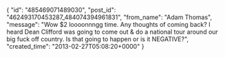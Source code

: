  {
   "id": "485469071489030",
   "post_id": "462493170453287_484074394961831",
   "from_name": "Adam Thomas",
   "message": "Wow $2 loooonnngg time. Any thoughts of coming back? I heard Dean Clifford was going to come out & do a national tour around our big fuck off country. Is that going to happen or is it NEGATIVE?",
   "created_time": "2013-02-27T05:08:20+0000"
 }
